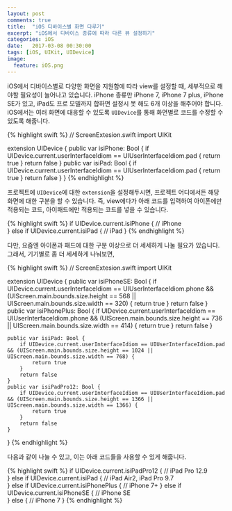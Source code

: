 ```yaml
---
layout: post
comments: true
title:  "iOS 디바이스별 화면 다루기"
excerpt: "iOS에서 디바이스 종류에 따라 다른 뷰 설정하기"
categories: iOS
date:   2017-03-08 00:30:00
tags: [iOS, UIKit, UIDevice]
image:
  feature: iOS.png
---
```


iOS에서 디바이스별로 다양한 화면을 지원함에 따라 view를 설정할 때, 세부적으로 해야할 필요성이 늘어나고 있습니다. iPhone 종류만 iPhone 7, iPhone 7 plus, iPhone SE가 있고, iPad도 프로 모델까지 합하면 설정시 못 해도 6개 이상을 해주어야 합니다. iOS에서는 여러 화면에 대응할 수 있도록 <code>UIDevice</code>를 통해 화면별로 코드를 수정할 수 있도록 해줍니다.

{% highlight swift %}
// ScreenExtesion.swift
import UIKit

extension UIDevice {
    public var isiPhone: Bool {
      if UIDevice.current.userInterfaceIdiom == UIUserInterfaceIdiom.pad {
          return true
      }
      return false
    }
    public var isiPad: Bool {
        if UIDevice.current.userInterfaceIdiom == UIUserInterfaceIdiom.pad {
            return true
        }
        return false
    }
}
{% endhighlight %}

프로젝트에 <code>UIDevice</code>에 대한 <code>extension</code>을 설정해두시면, 프로젝트 어디에서든 해당 화면에 대한 구분을 할 수 있습니다. 즉, view에다가 아래 코드를 입력하여 아이폰에만 적용되는 코드, 아이패드에만 적용되는 코드를 넣을 수 있습니다.

{% highlight swift %}
if UIDevice.current.isiPhone {
  // iPhone         
} else if UIDevice.current.isiPad {
  // iPad
}
{% endhighlight %}

다만, 요즘엔 아이폰과 패드에 대한 구분 이상으로 더 세세하게 나눌 필요가 있습니다. 그래서, 기기별로 좀 더 세세하게 나눠보면,

{% highlight swift %}
// ScreenExtesion.swift
import UIKit

extension UIDevice {
    public var isiPhoneSE: Bool {
        if UIDevice.current.userInterfaceIdiom == UIUserInterfaceIdiom.phone && (UIScreen.main.bounds.size.height == 568 || UIScreen.main.bounds.size.width == 320) {
            return true
        }
        return false
    }
    public var isiPhonePlus: Bool {
        if UIDevice.current.userInterfaceIdiom == UIUserInterfaceIdiom.phone && (UIScreen.main.bounds.size.height == 736 || UIScreen.main.bounds.size.width == 414) {
            return true
        }
        return false
    }

    public var isiPad: Bool {
        if UIDevice.current.userInterfaceIdiom == UIUserInterfaceIdiom.pad && (UIScreen.main.bounds.size.height == 1024 || UIScreen.main.bounds.size.width == 768) {
            return true
        }
        return false
    }
    public var isiPadPro12: Bool {
        if UIDevice.current.userInterfaceIdiom == UIUserInterfaceIdiom.pad && (UIScreen.main.bounds.size.height == 1366 || UIScreen.main.bounds.size.width == 1366) {
            return true
        }
        return false
    }
}
{% endhighlight %}

다음과 같이 나눌 수 있고, 이는 아래 코드들을 사용할 수 있게 해줍니다.

{% highlight swift %}
if UIDevice.current.isiPadPro12 {
  // iPad Pro 12.9          
} else if UIDevice.current.isiPad {
  // iPad Air2, iPad Pro 9.7  
} else if UIDevice.current.isiPhonePlus {
  // iPhone 7+
} else if UIDevice.current.isiPhoneSE {
  // iPhone SE  
} else {
  // iPhone 7
}
{% endhighlight %}
